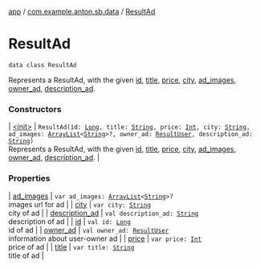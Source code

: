 [app](../../index.md) / [com.example.anton.sb.data](../index.md) / [ResultAd](./index.md)

# ResultAd

`data class ResultAd`

Represents a ResultAd, with the given [id](id.md), [title](title.md), [price](price.md), [city](city.md), [ad_images](ad_images.md), [owner_ad](owner_ad.md), [description_ad](description_ad.md).

### Constructors

| [&lt;init&gt;](-init-.md) | `ResultAd(id: `[`Long`](https://kotlinlang.org/api/latest/jvm/stdlib/kotlin/-long/index.html)`, title: `[`String`](https://kotlinlang.org/api/latest/jvm/stdlib/kotlin/-string/index.html)`, price: `[`Int`](https://kotlinlang.org/api/latest/jvm/stdlib/kotlin/-int/index.html)`, city: `[`String`](https://kotlinlang.org/api/latest/jvm/stdlib/kotlin/-string/index.html)`, ad_images: `[`ArrayList`](https://kotlinlang.org/api/latest/jvm/stdlib/kotlin.collections/-array-list/index.html)`<`[`String`](https://kotlinlang.org/api/latest/jvm/stdlib/kotlin/-string/index.html)`>?, owner_ad: `[`ResultUser`](../-result-user/index.md)`, description_ad: `[`String`](https://kotlinlang.org/api/latest/jvm/stdlib/kotlin/-string/index.html)`)`<br>Represents a ResultAd, with the given [id](id.md), [title](title.md), [price](price.md), [city](city.md), [ad_images](ad_images.md), [owner_ad](owner_ad.md), [description_ad](description_ad.md). |

### Properties

| [ad_images](ad_images.md) | `var ad_images: `[`ArrayList`](https://kotlinlang.org/api/latest/jvm/stdlib/kotlin.collections/-array-list/index.html)`<`[`String`](https://kotlinlang.org/api/latest/jvm/stdlib/kotlin/-string/index.html)`>?`<br>images url for ad |
| [city](city.md) | `var city: `[`String`](https://kotlinlang.org/api/latest/jvm/stdlib/kotlin/-string/index.html)<br>city of ad |
| [description_ad](description_ad.md) | `val description_ad: `[`String`](https://kotlinlang.org/api/latest/jvm/stdlib/kotlin/-string/index.html)<br>description of ad |
| [id](id.md) | `val id: `[`Long`](https://kotlinlang.org/api/latest/jvm/stdlib/kotlin/-long/index.html)<br>id of ad |
| [owner_ad](owner_ad.md) | `val owner_ad: `[`ResultUser`](../-result-user/index.md)<br>information about user-owner ad |
| [price](price.md) | `var price: `[`Int`](https://kotlinlang.org/api/latest/jvm/stdlib/kotlin/-int/index.html)<br>price of ad |
| [title](title.md) | `var title: `[`String`](https://kotlinlang.org/api/latest/jvm/stdlib/kotlin/-string/index.html)<br>title of ad |

